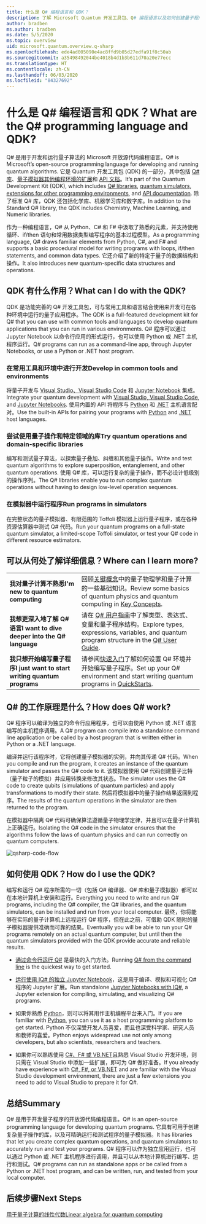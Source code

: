 ```yaml
---
title: 什么是 Q# 编程语言和 QDK？
description: 了解 Microsoft Quantum 开发工具包、Q# 编程语言以及如何创建量子程序。
author: bradben
ms.author: bradben
ms.date: 5/5/2020
ms.topic: overview
uid: microsoft.quantum.overview.q-sharp
ms.openlocfilehash: ede4ad005090e4ac8ffd9b05d27edfa91f8c50ab
ms.sourcegitcommit: a35498492044be4018b4d1b3b611d70a20e77ecc
ms.translationtype: HT
ms.contentlocale: zh-CN
ms.lasthandoff: 06/03/2020
ms.locfileid: "84327692"
---
```

# <a name="what-are-the-q-programming-language-and-qdk"></a><span data-ttu-id="1984e-103">什么是 Q# 编程语言和 QDK？</span><span class="sxs-lookup"><span data-stu-id="1984e-103">What are the Q# programming language and QDK?</span></span>

<span data-ttu-id="1984e-104">Q# 是用于开发和运行量子算法的 Microsoft 开放源代码编程语言。</span><span class="sxs-lookup"><span data-stu-id="1984e-104">Q# is Microsoft’s open-source programming language for developing and running quantum algorithms.</span></span> <span data-ttu-id="1984e-105">它是 Quantum 开发工具包 (QDK) 的一部分，其中包括 [Q# 库](xref:microsoft.quantum.libraries)、[量子模拟器](xref:microsoft.quantum.machines)[其他编程环境的扩展](xref:microsoft.quantum.install)和 [API 文档](xref:microsoft.quantum.standardlibsintro)。</span><span class="sxs-lookup"><span data-stu-id="1984e-105">It’s part of the Quantum Development Kit (QDK), which includes [Q# libraries](xref:microsoft.quantum.libraries), [quantum simulators](xref:microsoft.quantum.machines), [extensions for other programming environments](xref:microsoft.quantum.install), and [API documentation](xref:microsoft.quantum.standardlibsintro).</span></span> <span data-ttu-id="1984e-106">除了标准 Q# 库，QDK 还包括化学库、机器学习库和数字库。</span><span class="sxs-lookup"><span data-stu-id="1984e-106">In addition to the Standard Q# library, the QDK includes Chemistry, Machine Learning, and Numeric libraries.</span></span>

<span data-ttu-id="1984e-107">作为一种编程语言，Q# 从 Python、C# 和 F# 中汲取了熟悉的元素，并支持使用循环、if/then 语句和常用数据类型编写程序的基本过程模型。</span><span class="sxs-lookup"><span data-stu-id="1984e-107">As a programming language, Q# draws familiar elements from Python, C#, and F# and supports a basic procedural model for writing programs with loops, if/then statements, and common data types.</span></span> <span data-ttu-id="1984e-108">它还介绍了新的特定于量子的数据结构和操作。</span><span class="sxs-lookup"><span data-stu-id="1984e-108">It also introduces new quantum-specific data structures and operations.</span></span>

## <a name="what-can-i-do-with-the-qdk"></a><span data-ttu-id="1984e-109">QDK 有什么作用？</span><span class="sxs-lookup"><span data-stu-id="1984e-109">What can I do with the QDK?</span></span>

<span data-ttu-id="1984e-110">QDK 是功能完善的 Q# 开发工具包，可与常用工具和语言结合使用来开发可在各种环境中运行的量子应用程序。</span><span class="sxs-lookup"><span data-stu-id="1984e-110">The QDK is a full-featured development kit for Q# that you can use with common tools and languages to develop quantum applications that you can run in various environments.</span></span> <span data-ttu-id="1984e-111">Q# 程序可以通过 Jupyter Notebook 以命令行应用的形式运行，也可以使用 Python 或 .NET 主机程序运行。</span><span class="sxs-lookup"><span data-stu-id="1984e-111">Q# programs can run as a command-line app, through Jupyter Notebooks, or use a Python or .NET host program.</span></span>

### <a name="develop-in-common-tools-and-environments"></a><span data-ttu-id="1984e-112">在常用工具和环境中进行开发</span><span class="sxs-lookup"><span data-stu-id="1984e-112">Develop in common tools and environments</span></span>

<span data-ttu-id="1984e-113">将量子开发与 [Visual Studio、Visual Studio Code](xref:microsoft.quantum.install.standalone) 和 [Jupyter Notebook](xref:microsoft.quantum.install.jupyter) 集成。</span><span class="sxs-lookup"><span data-stu-id="1984e-113">Integrate your quantum development with [Visual Studio, Visual Studio Code](xref:microsoft.quantum.install.standalone), and [Jupyter Notebooks](xref:microsoft.quantum.install.jupyter).</span></span> <span data-ttu-id="1984e-114">使用内置的 API 将程序与 [Python](xref:microsoft.quantum.install.python) 和 [.NET](xref:microsoft.quantum.install.cs) 主机语言配对。</span><span class="sxs-lookup"><span data-stu-id="1984e-114">Use the built-in APIs for pairing your programs with [Python](xref:microsoft.quantum.install.python) and [.NET](xref:microsoft.quantum.install.cs) host languages.</span></span>

### <a name="try-quantum-operations-and-domain-specific-libraries"></a><span data-ttu-id="1984e-115">尝试使用量子操作和特定领域的库</span><span class="sxs-lookup"><span data-stu-id="1984e-115">Try quantum operations and domain-specific libraries</span></span>

<span data-ttu-id="1984e-116">编写和测试量子算法，以探索量子叠加、纠缠和其他量子操作。</span><span class="sxs-lookup"><span data-stu-id="1984e-116">Write and test quantum algorithms to explore superposition, entanglement, and other quantum operations.</span></span> <span data-ttu-id="1984e-117">使用 Q# 库，可以运行复杂的量子操作，而不必设计低级别的操作序列。</span><span class="sxs-lookup"><span data-stu-id="1984e-117">The Q# libraries enable you to run complex quantum operations without having to design low-level operation sequences.</span></span>

### <a name="run-programs-in-simulators"></a><span data-ttu-id="1984e-118">在模拟器中运行程序</span><span class="sxs-lookup"><span data-stu-id="1984e-118">Run programs in simulators</span></span>

<span data-ttu-id="1984e-119">在完整状态的量子模拟器、有限范围的 Toffoli 模拟器上运行量子程序，或在各种资源估算器中测试 Q# 代码。</span><span class="sxs-lookup"><span data-stu-id="1984e-119">Run your quantum programs on a full-state quantum simulator, a limited-scope Toffoli simulator, or test your Q# code in different resource estimators.</span></span> 

## <a name="where-can-i-learn-more"></a><span data-ttu-id="1984e-120">可以从何处了解详细信息？</span><span class="sxs-lookup"><span data-stu-id="1984e-120">Where can I learn more?</span></span>

|||
| ---- | ---- |
| <span data-ttu-id="1984e-121">**我对量子计算不熟悉**</span><span class="sxs-lookup"><span data-stu-id="1984e-121">**I'm new to quantum computing**</span></span> | <span data-ttu-id="1984e-122">回顾[关键概念](xref:microsoft.quantum.overview.understanding)中的量子物理学和量子计算的一些基础知识。</span><span class="sxs-lookup"><span data-stu-id="1984e-122">Review some basics of quantum physics and quantum computing in [Key Concepts](xref:microsoft.quantum.overview.understanding).</span></span>|
| <span data-ttu-id="1984e-123">**我想更深入地了解 Q# 语言**</span><span class="sxs-lookup"><span data-stu-id="1984e-123">**I want to dive deeper into the Q# language**</span></span> | <span data-ttu-id="1984e-124">请在 [Q# 用户指南](xref:microsoft.quantum.guide)中了解类型、表达式、变量和量子程序结构。</span><span class="sxs-lookup"><span data-stu-id="1984e-124">Explore types, expressions, variables, and quantum program structure in the [Q# User Guide](xref:microsoft.quantum.guide).</span></span>|
| <span data-ttu-id="1984e-125">**我只想开始编写量子程序**</span><span class="sxs-lookup"><span data-stu-id="1984e-125">**I just want to start writing quantum programs**</span></span> | <span data-ttu-id="1984e-126">请参阅[快速入门](xref:microsoft.quantum.install)了解如何设置 Q# 环境并开始编写量子程序。</span><span class="sxs-lookup"><span data-stu-id="1984e-126">Set up your Q# environment and start writing quantum programs in [QuickStarts](xref:microsoft.quantum.install).</span></span>|

## <a name="how-does-q-work"></a><span data-ttu-id="1984e-127">Q# 的工作原理是什么？</span><span class="sxs-lookup"><span data-stu-id="1984e-127">How does Q# work?</span></span>

<span data-ttu-id="1984e-128">Q# 程序可以编译为独立的命令行应用程序，也可以由使用 Python 或 .NET 语言编写的主机程序调用。</span><span class="sxs-lookup"><span data-stu-id="1984e-128">A Q# program can compile into a standalone command line application or be called by a host program that is written either in Python or a .NET language.</span></span>

<span data-ttu-id="1984e-129">编译并运行该程序时，它将创建量子模拟器的实例，并向其传递 Q# 代码。</span><span class="sxs-lookup"><span data-stu-id="1984e-129">When you compile and run the program, it creates an instance of the quantum simulator and passes the Q# code to it.</span></span> <span data-ttu-id="1984e-130">该模拟器使用 Q# 代码创建量子比特（量子粒子的模拟）并应用转换来修改其状态。</span><span class="sxs-lookup"><span data-stu-id="1984e-130">The simulator uses the Q# code to create qubits (simulations of quantum particles) and apply transformations to modify their state.</span></span> <span data-ttu-id="1984e-131">然后将模拟器中的量子操作结果返回到程序。</span><span class="sxs-lookup"><span data-stu-id="1984e-131">The results of the quantum operations in the simulator are then returned to the program.</span></span>  

<span data-ttu-id="1984e-132">在模拟器中隔离 Q# 代码可确保算法遵循量子物理学定律，并且可以在量子计算机上正确运行。</span><span class="sxs-lookup"><span data-stu-id="1984e-132">Isolating the Q# code in the simulator ensures that the algorithms follow the laws of quantum physics and can run correctly on quantum computers.</span></span>

![qsharp-code-flow](~/media/qsharp-code-flow.png)

## <a name="how-do-i-use-the-qdk"></a><span data-ttu-id="1984e-134">如何使用 QDK？</span><span class="sxs-lookup"><span data-stu-id="1984e-134">How do I use the QDK?</span></span>

<span data-ttu-id="1984e-135">编写和运行 Q# 程序所需的一切（包括 Q# 编译器、Q# 库和量子模拟器）都可以在本地计算机上安装和运行。</span><span class="sxs-lookup"><span data-stu-id="1984e-135">Everything you need to write and run Q# programs, including the Q# compiler, the Q# libraries, and the quantum simulators, can be installed and run from your local computer.</span></span> <span data-ttu-id="1984e-136">最终，你将能够在实际的量子计算机上远程运行 Q# 程序，但在此之前，可借助 QDK 随附的量子模拟器提供准确而可靠的结果。</span><span class="sxs-lookup"><span data-stu-id="1984e-136">Eventually you will be able to run your Q# programs remotely on an actual quantum computer, but until then the quantum simulators provided with the QDK provide accurate and reliable results.</span></span>

- <span data-ttu-id="1984e-137">[通过命令行运行 Q#](xref:microsoft.quantum.install.standalone) 是最快的入门方法。</span><span class="sxs-lookup"><span data-stu-id="1984e-137">Running [Q# from the command line](xref:microsoft.quantum.install.standalone) is the quickest way to get started.</span></span>

- <span data-ttu-id="1984e-138">[运行使用 IQ# 的独立 Jupyter Notebook](xref:microsoft.quantum.install.jupyter)，这是用于编译、模拟和可视化 Q# 程序的 Jupyter 扩展。</span><span class="sxs-lookup"><span data-stu-id="1984e-138">Run standalone [Jupyter Notebooks with IQ#](xref:microsoft.quantum.install.jupyter), a Jupyter extension for compiling, simulating, and visualizing Q# programs.</span></span>

- <span data-ttu-id="1984e-139">如果你熟悉 [Python](xref:microsoft.quantum.install.python)，则可以将其用作主机编程平台来入门。</span><span class="sxs-lookup"><span data-stu-id="1984e-139">If you are familiar with [Python](xref:microsoft.quantum.install.python), you can use it as a host programming platform to get started.</span></span> <span data-ttu-id="1984e-140">Python 不仅深受开发人员喜爱，而且也深受科学家、研究人员和教师的喜爱。</span><span class="sxs-lookup"><span data-stu-id="1984e-140">Python enjoys widespread use not only among developers, but also scientists, researchers and teachers.</span></span>

- <span data-ttu-id="1984e-141">如果你可以熟练使用 [C#、F# 或 VB.NET](xref:microsoft.quantum.install.cs)且熟悉 Visual Studio 开发环境，则只需在 Visual Studio 中添加一些扩展，即可为 Q# 做好准备。</span><span class="sxs-lookup"><span data-stu-id="1984e-141">If you already have experience with [C#, F#, or VB.NET](xref:microsoft.quantum.install.cs) and are familiar with the Visual Studio development environment, there are just a few extensions you need to add to Visual Studio to prepare it for Q#.</span></span>  

## <a name="summary"></a><span data-ttu-id="1984e-142">总结</span><span class="sxs-lookup"><span data-stu-id="1984e-142">Summary</span></span>

<span data-ttu-id="1984e-143">Q# 是用于开发量子程序的开放源代码编程语言。</span><span class="sxs-lookup"><span data-stu-id="1984e-143">Q# is an open-source programming language for developing quantum programs.</span></span> <span data-ttu-id="1984e-144">它具有可用于创建复杂量子操作的库，以及可精确运行和测试程序的量子模拟器。</span><span class="sxs-lookup"><span data-stu-id="1984e-144">It has libraries that let you create complex quantum operations, and quantum simulators to accurately run and test your programs.</span></span> <span data-ttu-id="1984e-145">Q# 程序可以作为独立应用运行，也可以通过 Python 或 .NET 主机程序进行调用，并且可以从本地计算机进行编写、运行和测试。</span><span class="sxs-lookup"><span data-stu-id="1984e-145">Q# programs can run as standalone apps or be called from a Python or .NET host program, and can be written, run, and tested from your local computer.</span></span>

## <a name="next-steps"></a><span data-ttu-id="1984e-146">后续步骤</span><span class="sxs-lookup"><span data-stu-id="1984e-146">Next Steps</span></span>

[<span data-ttu-id="1984e-147">用于量子计算的线性代数</span><span class="sxs-lookup"><span data-stu-id="1984e-147">Linear algebra for quantum computing</span></span>](xref:microsoft.quantum.overview.algebra)

